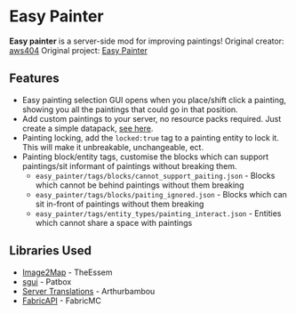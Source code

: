 # Easy Painter

**Easy painter** is a server-side mod for improving paintings!
Original creator: [aws404](https://github.com/aws404)
Original project: [Easy Painter](https://github.com/aws404/easy-painter)

## Features
* Easy painting selection GUI opens when you place/shift click a painting, showing you all the paintings that could go in that position.
* Add custom paintings to your server, no resource packs required. Just create a simple datapack, [see here](/example).
* Painting locking, add the `locked:true` tag to a painting entity to lock it. This will make it unbreakable, unchangeable, ect.
* Painting block/entity tags, customise the blocks which can support paintings/sit informant of paintings without breaking them.
    * `easy_painter/tags/blocks/cannot_support_paiting.json` - Blocks which cannot be behind paintings without them breaking
    * `easy_painter/tags/blocks/paiting_ignored.json` - Blocks which can sit in-front of paintings without them breaking
    * `easy_painter/tags/entity_types/painting_interact.json` - Entities which cannot share a space with paintings

## Libraries Used
* [Image2Map](https://github.com/TheEssem/Image2Map) - TheEssem
* [sgui](https://github.com/Patbox/sgui) - Patbox
* [Server Translations](https://github.com/arthurbambou/Server-Translations) - Arthurbambou
* [FabricAPI](https://github.com/FabricMC/fabric) - FabricMC
